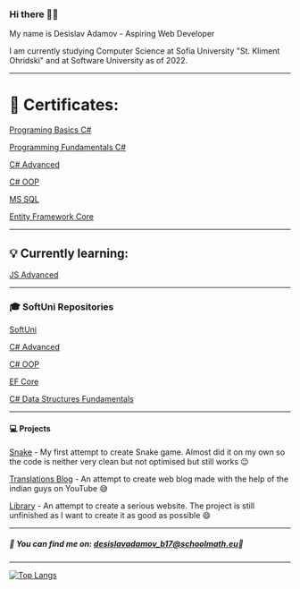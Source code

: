 ### Hi there 👋:slightly_smiling_face:	

My name is Desislav Adamov - Aspiring Web Developer

I am currently studying Computer Science at Sofia University "St. Kliment Ohridski" and at Software University as of 2022.


---
  # **📜 Certificates:**
  
  [Programing Basics C#](https://softuni.bg/certificates/details/112114/fdfaa873)
  
  [Programming Fundamentals C#](https://softuni.bg/certificates/details/119968/d26d6ed7)
  
  [C# Advanced](https://softuni.bg/certificates/details/123698/85507805)
  
  [C# OOP](https://softuni.bg/certificates/details/131038/8fbf7dd6)
  
  [MS SQL](https://softuni.bg/certificates/details/134870/38a2b678)
  
  [Entity Framework Core](https://softuni.bg/certificates/details/138360/65f5e8fc)
  
  
  ---
  ## **💡 Currently learning:**
  
  [JS Advanced](https://softuni.bg/modules/76/js-advanced/1362)
  
  
  ---
  ### **🎓 SoftUni Repositories**
  
[SoftUni](https://github.com/DekataBG/SoftUni)

[C# Advanced](https://github.com/DekataBG/SoftUni/tree/master/Advanced)

[C# OOP](https://github.com/DekataBG/SoftUni/tree/master/OOP)

[EF Core](https://github.com/DekataBG/SoftUni/tree/master/DB)

[C# Data Structures Fundamentals](https://github.com/DekataBG/SoftUni/tree/master/Data%20Structures)


---
  #### **💻 Projects**
  
  [Snake](https://github.com/DekataBG/Snake) - My first attempt to create Snake game. Almost did it on my own so the code is neither very clean but not optimised but still works :wink:
  
  [Translations Blog](https://github.com/DekataBG/TranslationsBlog) - An attempt to create web blog made with the help of the indian guys on YouTube :sweat_smile:
  
  [Library](https://github.com/DekataBG/Library) - An attempt to create a serious website. The project is still unfinished as I want to create it as good as possible 	:smile:
  
  
  ---
  ##### **💬 You can find me on: *desislavadamov_b17@schoolmath.eu*:email:**
  
  
  ---
  [![Top Langs](https://github-readme-stats.vercel.app/api/top-langs/?username=dekatabg)](https://github.com/dekatabg/github-readme-stats)
  
  
